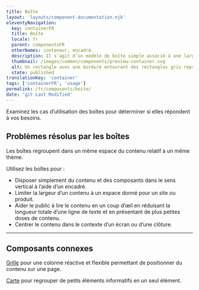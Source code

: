 ```yaml
---
title: Boîte
layout: 'layouts/component-documentation.njk'
eleventyNavigation:
  key: containerFR
  title: Boîte
  locale: fr
  parent: componentsFR
  otherNames: conteneur, encadré.
  description: Il s’agit d’un modèle de boîte simple associé à une largeur de contenu fixe.
  thumbnail: /images/common/components/preview-container.svg
  alt: Un rectangle avec une bordure entourant des rectangles gris représentant le contenu.
  state: published
translationKey: 'container'
tags: ['containerFR', 'usage']
permalink: /fr/composants/boite/
date: 'git Last Modified'
---
```


Examinez les cas d’utilisation des boîtes pour déterminer si elles répondent à vos besoins.

## Problèmes résolus par les boîtes

Les boîtes regroupent dans un même espace du contenu relatif à un même thème.

Utilisez les boîtes pour :

- Disposer simplement du contenu et des composants dans le sens vertical à l’aide d’un encadré.
- Limiter la largeur d’un contenu à un espace donné pour un site ou produit.
- Aider le public à lire le contenu en un coup d’œil en réduisant la longueur totale d’une ligne de texte et en présentant de plus petites doses de contenu.
- Centrer le contenu dans le contexte d’un écran ou d’une clôture.

<hr/>

## Composants connexes

<a href="{{ links.grid }}">Grille</a> pour une colonne réactive et flexible permettant de positionner du contenu sur une page.

<a href="{{ links.card }}">Carte</a> pour regrouper de petits éléments informatifs en un seul élément.
